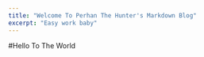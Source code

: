 ```yaml
---
title: "Welcome To Perhan The Hunter's Markdown Blog"
excerpt: "Easy work baby"
---
```

#Hello To The World

